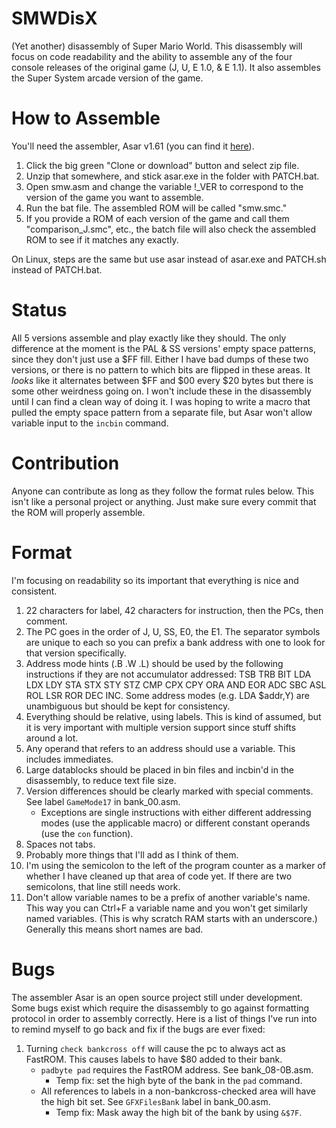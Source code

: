 # SMWDisX
(Yet another) disassembly of Super Mario World.
This disassembly will focus on code readability and the ability to assemble any of the four console releases of the original game (J, U, E 1.0, & E 1.1). It also assembles the Super System arcade version of the game.

# How to Assemble
You'll need the assembler, Asar v1.61 (you can find it [here](https://www.smwcentral.net/?p=section&s=tools)).
1. Click the big green "Clone or download" button and select zip file.
2. Unzip that somewhere, and stick asar.exe in the folder with PATCH.bat.
3. Open smw.asm and change the variable !_VER to correspond to the version of the game you want to assemble.
4. Run the bat file. The assembled ROM will be called "smw.smc."
5. If you provide a ROM of each version of the game and call them "comparison_J.smc", etc., the batch file will also check the assembled ROM to see if it matches any exactly.

On Linux, steps are the same but use asar instead of asar.exe and PATCH.sh instead of PATCH.bat.

# Status
All 5 versions assemble and play exactly like they should. The only difference at the moment is the PAL & SS versions' empty space patterns, since they don't just use a $FF fill. Either I have bad dumps of these two versions, or there is no pattern to which bits are flipped in these areas. It *looks* like it alternates between $FF and $00 every $20 bytes but there is some other weirdness going on. I won't include these in the disassembly until I can find a clean way of doing it. I was hoping to write a macro that pulled the empty space pattern from a separate file, but Asar won't allow variable input to the `incbin` command.

# Contribution
Anyone can contribute as long as they follow the format rules below. This isn't like a personal project or anything. Just make sure every commit that the ROM will properly assemble.

# Format
I'm focusing on readability so its important that everything is nice and consistent.
1. 22 characters for label, 42 characters for instruction, then the PCs, then comment.
2. The PC goes in the order of J, U, SS, E0, the E1. The separator symbols are unique to each so you can prefix a bank address with one to look for that version specifically.
3. Address mode hints (.B .W .L) should be used by the following instructions if they are not accumulator addressed: TSB TRB BIT LDA LDX LDY STA STX STY STZ CMP CPX CPY ORA AND EOR ADC SBC ASL ROL LSR ROR DEC INC. Some address modes (e.g. LDA $addr,Y) are unambiguous but should be kept for consistency.
4. Everything should be relative, using labels. This is kind of assumed, but it is very important with multiple version support since stuff shifts around a lot.
5. Any operand that refers to an address should use a variable. This includes immediates.
6. Large datablocks should be placed in bin files and incbin'd in the disassembly, to reduce text file size.
7. Version differences should be clearly marked with special comments. See label `GameMode17` in bank_00.asm.
   - Exceptions are single instructions with either different addressing modes (use the applicable macro) or different constant operands (use the `con` function).
8. Spaces not tabs.
9. Probably more things that I'll add as I think of them.
10. I'm using the semicolon to the left of the program counter as a marker of whether I have cleaned up that area of code yet. If there are two semicolons, that line still needs work.
11. Don't allow variable names to be a prefix of another variable's name. This way you can Ctrl+F a variable name and you won't get similarly named variables. (This is why scratch RAM starts with an underscore.) Generally this means short names are bad.

# Bugs
The assembler Asar is an open source project still under development. Some bugs exist which require the disassembly to go against formatting protocol in order to assembly correctly. Here is a list of things I've run into to remind myself to go back and fix if the bugs are ever fixed:
1. Turning `check bankcross off` will cause the pc to always act as FastROM. This causes labels to have $80 added to their bank.
   - `padbyte pad` requires the FastROM address. See bank_08-0B.asm.
     - Temp fix: set the high byte of the bank in the `pad` command.
   - All references to labels in a non-bankcross-checked area will have the high bit set. See `GFXFilesBank` label in bank_00.asm.
     - Temp fix: Mask away the high bit of the bank by using `&$7F`.
